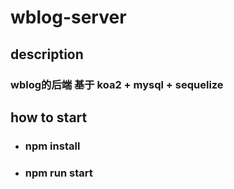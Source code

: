 # wblog-server

## description

### wblog的后端 基于 koa2 + mysql + sequelize

## how to start

+ ### npm install

+ ### npm run start

  



